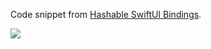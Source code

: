 Code snippet from [Hashable SwiftUI Bindings][fs].

![][gif]

[fs]: https://fivestars.blog/swiftui/hashable-bindings.html
[gif]: hashable.gif